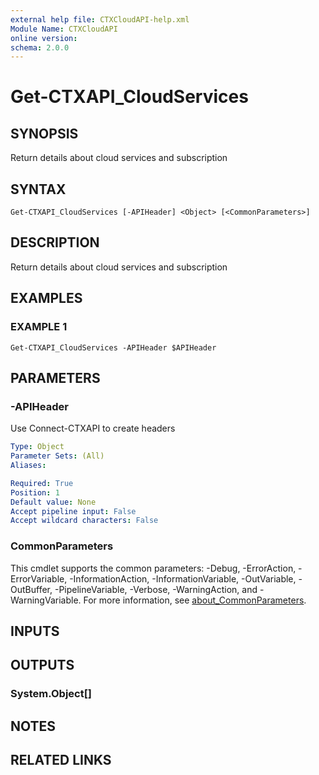 ```yaml
---
external help file: CTXCloudAPI-help.xml
Module Name: CTXCloudAPI
online version:
schema: 2.0.0
---
```


# Get-CTXAPI_CloudServices

## SYNOPSIS
Return details about cloud services and subscription

## SYNTAX

```
Get-CTXAPI_CloudServices [-APIHeader] <Object> [<CommonParameters>]
```

## DESCRIPTION
Return details about cloud services and subscription

## EXAMPLES

### EXAMPLE 1
```
Get-CTXAPI_CloudServices -APIHeader $APIHeader
```

## PARAMETERS

### -APIHeader
Use Connect-CTXAPI to create headers

```yaml
Type: Object
Parameter Sets: (All)
Aliases:

Required: True
Position: 1
Default value: None
Accept pipeline input: False
Accept wildcard characters: False
```

### CommonParameters
This cmdlet supports the common parameters: -Debug, -ErrorAction, -ErrorVariable, -InformationAction, -InformationVariable, -OutVariable, -OutBuffer, -PipelineVariable, -Verbose, -WarningAction, and -WarningVariable. For more information, see [about_CommonParameters](http://go.microsoft.com/fwlink/?LinkID=113216).

## INPUTS

## OUTPUTS

### System.Object[]
## NOTES

## RELATED LINKS
